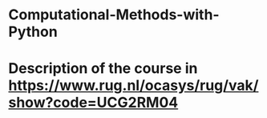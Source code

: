 # Computational-Methods-with-Python
# Description of the course in https://www.rug.nl/ocasys/rug/vak/show?code=UCG2RM04
